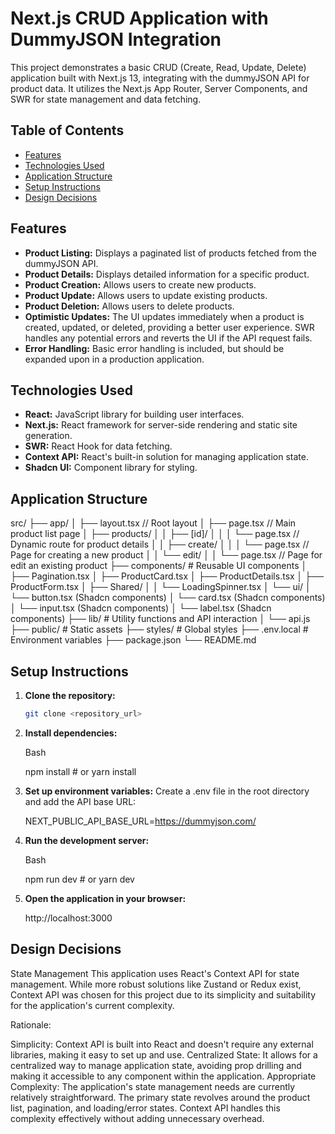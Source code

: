 # Next.js CRUD Application with DummyJSON Integration

This project demonstrates a basic CRUD (Create, Read, Update, Delete) application built with Next.js 13, integrating with the dummyJSON API for product data.  It utilizes the Next.js App Router, Server Components, and SWR for state management and data fetching.

## Table of Contents

- [Features](#features)
- [Technologies Used](#technologies-used)
- [Application Structure](#application-structure)
- [Setup Instructions](#setup-instructions)
- [Design Decisions](#design-decisions)

## Features

- **Product Listing:** Displays a paginated list of products fetched from the dummyJSON API.
- **Product Details:** Displays detailed information for a specific product.
- **Product Creation:** Allows users to create new products.
- **Product Update:** Allows users to update existing products.
- **Product Deletion:** Allows users to delete products.
- **Optimistic Updates:** The UI updates immediately when a product is created, updated, or deleted, providing a better user experience. SWR handles any potential errors and reverts the UI if the API request fails.
- **Error Handling:** Basic error handling is included, but should be expanded upon in a production application.

## Technologies Used

- **React:** JavaScript library for building user interfaces.
- **Next.js:** React framework for server-side rendering and static site generation.
- **SWR:** React Hook for data fetching.
- **Context API:** React's built-in solution for managing application state.
- **Shadcn UI:** Component library for styling.

## Application Structure
src/
├── app/
│   ├── layout.tsx                // Root layout
│   ├── page.tsx                  // Main product list page
│   ├── products/
│   │   ├── [id]/
│   │   │   └── page.tsx         // Dynamic route for product details
│   │   ├── create/
│   │   │   └── page.tsx         // Page for creating a new product
│   │   └── edit/
│   │       └── page.tsx         // Page for edit an existing product
├── components/          # Reusable UI components
│   ├── Pagination.tsx
│   ├── ProductCard.tsx
│   ├── ProductDetails.tsx
│   ├── ProductForm.tsx
│   ├── Shared/
│   │   └── LoadingSpinner.tsx
│   └── ui/
│       └── button.tsx (Shadcn components)
│       └── card.tsx (Shadcn components)
│       └── input.tsx (Shadcn components)
│       └── label.tsx (Shadcn components)
├── lib/                 # Utility functions and API interaction
│   └── api.js
├── public/              # Static assets
├── styles/             # Global styles
├── .env.local          # Environment variables
├── package.json
└── README.md


## Setup Instructions

1. **Clone the repository:**
   ```bash
   git clone <repository_url>

2. **Install dependencies:**

    Bash

    npm install  # or yarn install

3. **Set up environment variables:**
    Create a .env file in the root directory and add the API base URL:

    NEXT_PUBLIC_API_BASE_URL=https://dummyjson.com/

4. **Run the development server:**

    Bash

    npm run dev  # or yarn dev

5. **Open the application in your browser:**

    http://localhost:3000


## Design Decisions

State Management
This application uses React's Context API for state management.  While more robust solutions like Zustand or Redux exist, Context API was chosen for this project due to its simplicity and suitability for the application's current complexity.

Rationale:

Simplicity: Context API is built into React and doesn't require any external libraries, making it easy to set up and use.
Centralized State: It allows for a centralized way to manage application state, avoiding prop drilling and making it accessible to any component within the application.
Appropriate Complexity: The application's state management needs are currently relatively straightforward. The primary state revolves around the product list, pagination, and loading/error states. Context API handles this complexity effectively without adding unnecessary overhead.